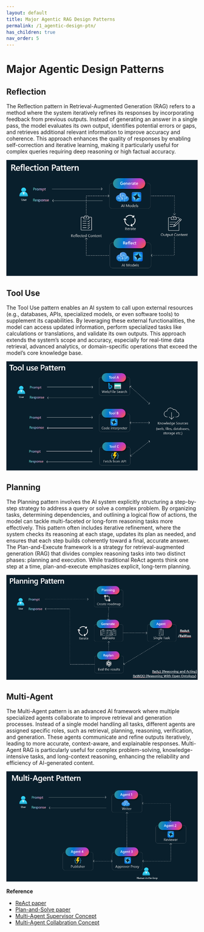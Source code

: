 ```yaml
---
layout: default
title: Major Agentic RAG Design Patterns 
permalink: /1_agentic-design-ptn/
has_children: true
nav_order: 5
---
```


# Major Agentic Design Patterns

## Reflection
The Reflection pattern in Retrieval-Augmented Generation (RAG) refers to a method where the system iteratively refines its responses by incorporating feedback from previous outputs. Instead of generating an answer in a single pass, the model evaluates its own output, identifies potential errors or gaps, and retrieves additional relevant information to improve accuracy and coherence. This approach enhances the quality of responses by enabling self-correction and iterative learning, making it particularly useful for complex queries requiring deep reasoning or high factual accuracy.

![Reflection](./images/reflection.png)

## Tool Use
The Tool Use pattern enables an AI system to call upon external resources (e.g., databases, APIs, specialized models, or even software tools) to supplement its capabilities. By leveraging these external functionalities, the model can access updated information, perform specialized tasks like calculations or translations, and validate its own outputs. This approach extends the system’s scope and accuracy, especially for real-time data retrieval, advanced analytics, or domain-specific operations that exceed the model’s core knowledge base.

![Tool use](./images/tooluse.png)

## Planning
The Planning pattern involves the AI system explicitly structuring a step-by-step strategy to address a query or solve a complex problem. By organizing tasks, determining dependencies, and outlining a logical flow of actions, the model can tackle multi-faceted or long-form reasoning tasks more effectively. This pattern often includes iterative refinement, where the system checks its reasoning at each stage, updates its plan as needed, and ensures that each step builds coherently toward a final, accurate answer. The Plan-and-Execute framework is a strategy for retrieval-augmented generation (RAG) that divides complex reasoning tasks into two distinct phases: planning and execution. While traditional ReAct agents think one step at a time, plan-and-execute emphasizes explicit, long-term planning.

![Planning](./images/planning.png)

## Multi-Agent
The Multi-Agent pattern is an advanced AI framework where multiple specialized agents collaborate to improve retrieval and generation processes. Instead of a single model handling all tasks, different agents are assigned specific roles, such as retrieval, planning, reasoning, verification, and generation. These agents communicate and refine outputs iteratively, leading to more accurate, context-aware, and explainable responses. Multi-Agent RAG is particularly useful for complex problem-solving, knowledge-intensive tasks, and long-context reasoning, enhancing the reliability and efficiency of AI-generated content.

![Multi-Agent](./images/multiagent.png)


**Reference**
- [ReAct paper](https://arxiv.org/abs/2210.03629)
- [Plan-and-Solve paper](https://arxiv.org/abs/2305.04091)
- [Multi-Agent Supervisor Concept](https://langchain-ai.github.io/langgraph/concepts/multi_agent/#supervisor)  
- [Multi-Agent Collabration Concept](https://langchain-ai.github.io/langgraph/concepts/multi_agent/#network) 